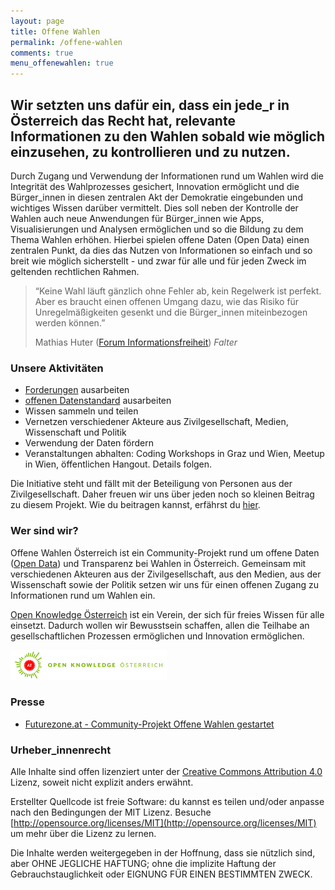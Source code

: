 ```yaml
---
layout: page
title: Offene Wahlen
permalink: /offene-wahlen
comments: true
menu_offenewahlen: true
---
```


<h2 class="text-center">Wir setzten uns dafür ein, dass ein jede_r in Österreich das Recht hat, relevante Informationen zu den Wahlen sobald wie möglich einzusehen, zu kontrollieren und zu nutzen.</h2>


Durch Zugang und Verwendung der Informationen rund um Wahlen wird die Integrität des Wahlprozesses gesichert, Innovation ermöglicht und die Bürger_innen in diesen zentralen Akt der Demokratie eingebunden und wichtiges Wissen darüber vermittelt. Dies soll neben der Kontrolle der Wahlen auch neue Anwendungen für Bürger_innen wie Apps, Visualisierungen und Analysen ermöglichen und so die Bildung zu dem Thema Wahlen erhöhen. Hierbei spielen offene Daten (Open Data) einen zentralen Punkt, da dies das Nutzen von Informationen so einfach und so breit wie möglich sicherstellt - und zwar für alle und für jeden Zweck im geltenden rechtlichen Rahmen.

<blockquote>
  <p>“Keine Wahl läuft gänzlich ohne Fehler ab, kein Regelwerk ist perfekt. Aber es braucht einen offenen Umgang dazu, wie das Risiko für Unregelmäßigkeiten gesenkt und die Bürger_innen miteinbezogen werden können.”</p>
  <footer>Mathias Huter (<a href="http://www.informationsfreiheit.at/" title="Forum Informationsfreiheit">Forum Informationsfreiheit</a>) <cite title="Falter">Falter</cite></footer>
</blockquote>

### Unsere Aktivitäten

- [Forderungen](/forderungen-v1) ausarbeiten
- [offenen Datenstandard](/forderungen-v1) ausarbeiten
- Wissen sammeln und teilen
- Vernetzen verschiedener Akteure aus Zivilgesellschaft, Medien, Wissenschaft und Politik
- Verwendung der Daten fördern
- Veranstaltungen abhalten: Coding Workshops in Graz und Wien, Meetup in Wien, öffentlichen Hangout. Details folgen.

Die Initiative steht und fällt mit der Beteiligung von Personen aus der Zivilgesellschaft. Daher freuen wir uns über jeden noch so kleinen Beitrag zu diesem Projekt. Wie du beitragen kannst, erfährst du [hier](/beitragen).

### Wer sind wir?

Offene Wahlen Österreich ist ein Community-Projekt rund um offene Daten ([Open Data](https://okfn.org/opendata/)) und Transparenz bei Wahlen in Österreich. Gemeinsam mit verschiedenen Akteuren aus der Zivilgesellschaft, aus den Medien, aus der Wissenschaft sowie der Politik setzen wir uns für einen offenen Zugang zu Informationen rund um Wahlen ein.

[Open Knowledge Österreich](http://okfn.at/) ist ein Verein, der sich für freies Wissen für alle einsetzt. Dadurch wollen wir Bewusstsein schaffen, allen die Teilhabe an gesellschaftlichen Prozessen ermöglichen und Innovation ermöglichen.

![Open Knowledge Österreich](/assets/logos/logo-ok-at-weiss-farbe.png)

### Presse
- [Futurezone.at - Community-Projekt Offene Wahlen gestartet](https://futurezone.at/netzpolitik/community-projekt-offene-wahlen-gestartet/219.250.524)

### Urheber_innenrecht
Alle Inhalte sind offen lizenziert unter der [Creative Commons Attribution 4.0](http://creativecommons.org/licenses/by/4.0/) Lizenz, soweit nicht explizit anders erwähnt.

Erstellter Quellcode ist freie Software: du kannst es teilen und/oder anpasse nach den Bedingungen der MIT Lizenz. Besuche [http://opensource.org/licenses/MIT](http://opensource.org/licenses/MIT) um mehr über die Lizenz zu lernen.

Die Inhalte werden weitergegeben in der Hoffnung, dass sie nützlich sind, aber OHNE JEGLICHE HAFTUNG; ohne die implizite Haftung der Gebrauchstauglichkeit oder EIGNUNG FÜR EINEN BESTIMMTEN ZWECK.
